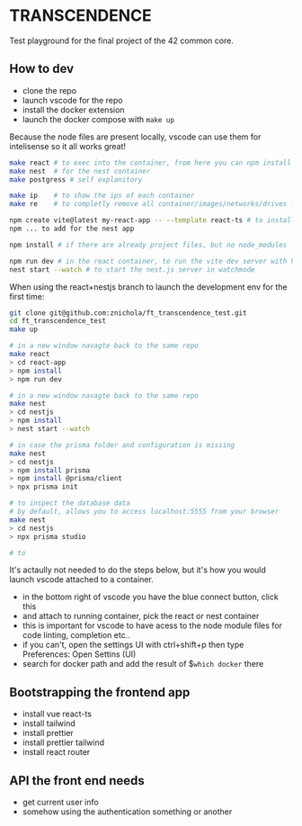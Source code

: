 # TRANSCENDENCE

Test playground for the final project of the 42 common core.

## How to dev

- clone the repo
- launch vscode for the repo
- install the docker extension
- launch the docker compose with `make up`

Because the node files are present locally, vscode can use them for intelisense so it all works great! 

```bash
make react # to exec into the container, from here you can npm install etc.. 
make nest  # for the nest container
make postgress # self explanitory

make ip    # to show the ips of each container
make re    # to completly remove all container/images/networks/drives from your system

npm create vite@latest my-react-app -- --template react-ts # to install the basic setup for a react app
npm ... to add for the nest app

npm install # if there are already project files, but no node_modules

npm run dev # in the react container, to run the vite dev server with hot reloading
nest start --watch # to start the nest.js server in watchmode
```

When using the react+nestjs branch to launch the development env for the first time:

```bash
git clone git@github.com:znichola/ft_transcendence_test.git
cd ft_transcendence_test
make up

# in a new window navagte back to the same repo
make react
> cd react-app
> npm install
> npm run dev 

# in a new window navagte back to the same repo
make nest
> cd nestjs
> npm install
> nest start --watch

# in case the prisma folder and configuration is missing
make nest
> cd nestjs
> npm install prisma
> npm install @prisma/client
> npx prisma init

# to inspect the database data
# by default, allows you to access localhost:5555 from your browser
make nest
> cd nestjs
> npx prisma studio

# to 
```


It's actaully not needed to do the steps below, but it's how you would launch vscode attached to a container.
- in the bottom right of vscode you have the blue connect button, click this 
- and attach to running container, pick the react or nest container
- this is important for vscode to have acess to the node module files for code linting, completion etc..
- if you can't, open the settings UI with ctrl+shift+p then type Preferences: Open Settins (UI)
- search for docker path and add the result of $`which docker` there

## Bootstrapping the frontend app

- install vue react-ts
- install tailwind
- install prettier
- install prettier tailwind
- install react router

## API the front end needs

- get current user info
- somehow using the authentication something or another